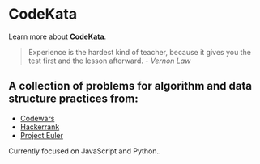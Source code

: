 # CodeKata

Learn more about **[CodeKata](http://codekata.com/ "CodeKata")**.

> Experience is the hardest kind of teacher, because
> it gives you the test first and the lesson afterward. - _Vernon Law_

## A collection of problems for algorithm and data structure practices from:

- [Codewars](codewars)
- [Hackerrank](https://www.hackerrank.com)
- [Project Euler](projecteuler)

<!-- - [CodeFights](https://codefights.com/)
- [CodePen](https://codepen.io)
- [Google Code Jam](https://code.google.com/codejam/past-contests)
- [Leetcode](https://leetcode.com/) -->

Currently focused on JavaScript and Python..
